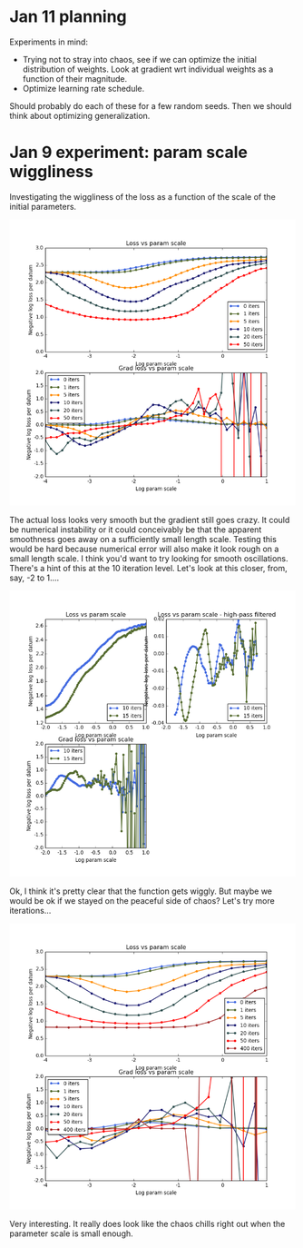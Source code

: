 # Jan 11 planning

Experiments in mind:

* Trying not to stray into chaos, see if we can optimize the initial
  distribution of weights. Look at gradient wrt individual weights
  as a function of their magnitude.
* Optimize learning rate schedule.

Should probably do each of these for a few random seeds. Then we should think
about optimizing generalization.

<!---  ./experiments/Jan_9_param_scale_wiggliness/README.md --->
# Jan 9 experiment: param scale wiggliness

Investigating the wiggliness of the loss as a function of the scale of
the initial parameters.

![](experiments/Jan_9_param_scale_wiggliness/1/fig.png)

The actual loss looks very smooth but the gradient still goes
crazy. It could be numerical instability or it could conceivably be
that the apparent smoothness goes away on a sufficiently small length
scale. Testing this would be hard because numerical error will also
make it look rough on a small length scale. I think you'd want to try
looking for smooth oscillations. There's a hint of this at the 10
iteration level. Let's look at this closer, from, say, -2 to 1....

![](experiments/Jan_9_param_scale_wiggliness/2/fig.png)

Ok, I think it's pretty clear that the function gets wiggly. But maybe
we would be ok if we stayed on the peaceful side of chaos? Let's try
more iterations...

![](experiments/Jan_9_param_scale_wiggliness/3/fig.png)

Very interesting. It really does look like the chaos chills right out
when the parameter scale is small enough.

